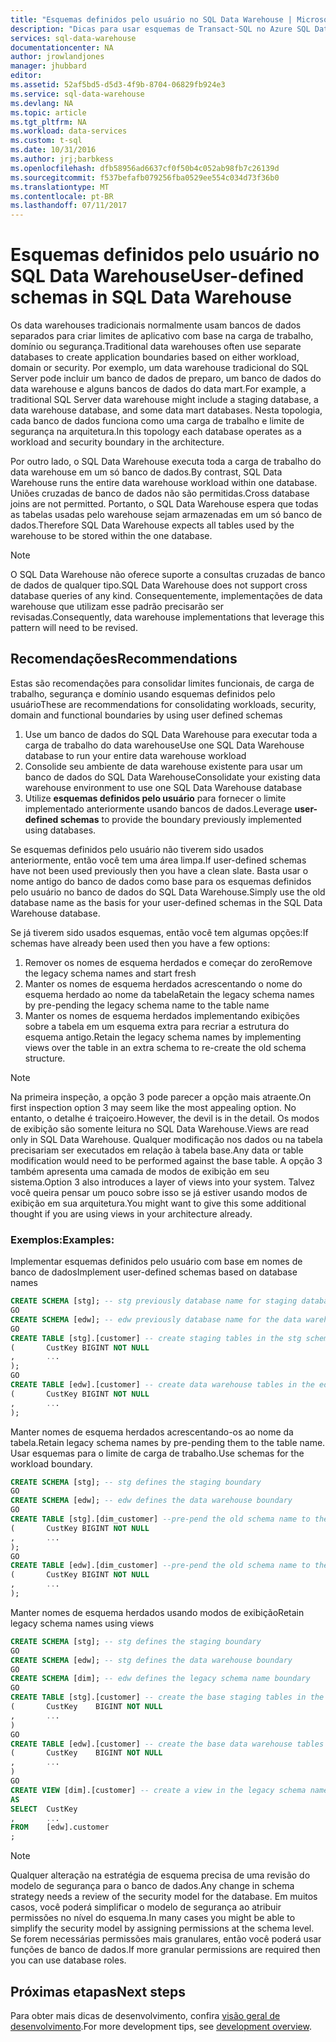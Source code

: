 ```yaml
---
title: "Esquemas definidos pelo usuário no SQL Data Warehouse | Microsoft Docs"
description: "Dicas para usar esquemas de Transact-SQL no Azure SQL Data Warehouse para desenvolvimento de soluções."
services: sql-data-warehouse
documentationcenter: NA
author: jrowlandjones
manager: jhubbard
editor: 
ms.assetid: 52af5bd5-d5d3-4f9b-8704-06829fb924e3
ms.service: sql-data-warehouse
ms.devlang: NA
ms.topic: article
ms.tgt_pltfrm: NA
ms.workload: data-services
ms.custom: t-sql
ms.date: 10/31/2016
ms.author: jrj;barbkess
ms.openlocfilehash: dfb58956ad6637cf0f50b4c052ab98fb7c26139d
ms.sourcegitcommit: f537befafb079256fba0529ee554c034d73f36b0
ms.translationtype: MT
ms.contentlocale: pt-BR
ms.lasthandoff: 07/11/2017
---
```

# <a name="user-defined-schemas-in-sql-data-warehouse"></a><span data-ttu-id="48012-103">Esquemas definidos pelo usuário no SQL Data Warehouse</span><span class="sxs-lookup"><span data-stu-id="48012-103">User-defined schemas in SQL Data Warehouse</span></span>
<span data-ttu-id="48012-104">Os data warehouses tradicionais normalmente usam bancos de dados separados para criar limites de aplicativo com base na carga de trabalho, domínio ou segurança.</span><span class="sxs-lookup"><span data-stu-id="48012-104">Traditional data warehouses often use separate databases to create application boundaries based on either workload, domain or security.</span></span> <span data-ttu-id="48012-105">Por exemplo, um data warehouse tradicional do SQL Server pode incluir um banco de dados de preparo, um banco de dados do data warehouse e alguns bancos de dados do data mart.</span><span class="sxs-lookup"><span data-stu-id="48012-105">For example, a traditional SQL Server data warehouse might include a staging database, a data warehouse database, and some data mart databases.</span></span> <span data-ttu-id="48012-106">Nesta topologia, cada banco de dados funciona como uma carga de trabalho e limite de segurança na arquitetura.</span><span class="sxs-lookup"><span data-stu-id="48012-106">In this topology each database operates as a workload and security boundary in the architecture.</span></span>

<span data-ttu-id="48012-107">Por outro lado, o SQL Data Warehouse executa toda a carga de trabalho do data warehouse em um só banco de dados.</span><span class="sxs-lookup"><span data-stu-id="48012-107">By contrast, SQL Data Warehouse runs the entire data warehouse workload within one database.</span></span> <span data-ttu-id="48012-108">Uniões cruzadas de banco de dados não são permitidas.</span><span class="sxs-lookup"><span data-stu-id="48012-108">Cross database joins are not permitted.</span></span> <span data-ttu-id="48012-109">Portanto, o SQL Data Warehouse espera que todas as tabelas usadas pelo warehouse sejam armazenadas em um só banco de dados.</span><span class="sxs-lookup"><span data-stu-id="48012-109">Therefore SQL Data Warehouse expects all tables used by the warehouse to be stored within the one database.</span></span>

> [!NOTE]
> <span data-ttu-id="48012-110">O SQL Data Warehouse não oferece suporte a consultas cruzadas de banco de dados de qualquer tipo.</span><span class="sxs-lookup"><span data-stu-id="48012-110">SQL Data Warehouse does not support cross database queries of any kind.</span></span> <span data-ttu-id="48012-111">Consequentemente, implementações de data warehouse que utilizam esse padrão precisarão ser revisadas.</span><span class="sxs-lookup"><span data-stu-id="48012-111">Consequently, data warehouse implementations that leverage this pattern will need to be revised.</span></span>
> 
> 

## <a name="recommendations"></a><span data-ttu-id="48012-112">Recomendações</span><span class="sxs-lookup"><span data-stu-id="48012-112">Recommendations</span></span>
<span data-ttu-id="48012-113">Estas são recomendações para consolidar limites funcionais, de carga de trabalho, segurança e domínio usando esquemas definidos pelo usuário</span><span class="sxs-lookup"><span data-stu-id="48012-113">These are recommendations for consolidating workloads, security, domain and functional boundaries by using user defined schemas</span></span>

1. <span data-ttu-id="48012-114">Use um banco de dados do SQL Data Warehouse para executar toda a carga de trabalho do data warehouse</span><span class="sxs-lookup"><span data-stu-id="48012-114">Use one SQL Data Warehouse database to run your entire data warehouse workload</span></span>
2. <span data-ttu-id="48012-115">Consolide seu ambiente de data warehouse existente para usar um banco de dados do SQL Data Warehouse</span><span class="sxs-lookup"><span data-stu-id="48012-115">Consolidate your existing data warehouse environment to use one SQL Data Warehouse database</span></span>
3. <span data-ttu-id="48012-116">Utilize **esquemas definidos pelo usuário** para fornecer o limite implementado anteriormente usando bancos de dados.</span><span class="sxs-lookup"><span data-stu-id="48012-116">Leverage **user-defined schemas** to provide the boundary previously implemented using databases.</span></span>

<span data-ttu-id="48012-117">Se esquemas definidos pelo usuário não tiverem sido usados anteriormente, então você tem uma área limpa.</span><span class="sxs-lookup"><span data-stu-id="48012-117">If user-defined schemas have not been used previously then you have a clean slate.</span></span> <span data-ttu-id="48012-118">Basta usar o nome antigo do banco de dados como base para os esquemas definidos pelo usuário no banco de dados do SQL Data Warehouse.</span><span class="sxs-lookup"><span data-stu-id="48012-118">Simply use the old database name as the basis for your user-defined schemas in the SQL Data Warehouse database.</span></span>

<span data-ttu-id="48012-119">Se já tiverem sido usados esquemas, então você tem algumas opções:</span><span class="sxs-lookup"><span data-stu-id="48012-119">If schemas have already been used then you have a few options:</span></span>

1. <span data-ttu-id="48012-120">Remover os nomes de esquema herdados e começar do zero</span><span class="sxs-lookup"><span data-stu-id="48012-120">Remove the legacy schema names and start fresh</span></span>
2. <span data-ttu-id="48012-121">Manter os nomes de esquema herdados acrescentando o nome do esquema herdado ao nome da tabela</span><span class="sxs-lookup"><span data-stu-id="48012-121">Retain the legacy schema names by pre-pending the legacy schema name to the table name</span></span>
3. <span data-ttu-id="48012-122">Manter os nomes de esquema herdados implementando exibições sobre a tabela em um esquema extra para recriar a estrutura do esquema antigo.</span><span class="sxs-lookup"><span data-stu-id="48012-122">Retain the legacy schema names by implementing views over the table in an extra schema to re-create the old schema structure.</span></span>

> [!NOTE]
> <span data-ttu-id="48012-123">Na primeira inspeção, a opção 3 pode parecer a opção mais atraente.</span><span class="sxs-lookup"><span data-stu-id="48012-123">On first inspection option 3 may seem like the most appealing option.</span></span> <span data-ttu-id="48012-124">No entanto, o detalhe é traiçoeiro.</span><span class="sxs-lookup"><span data-stu-id="48012-124">However, the devil is in the detail.</span></span> <span data-ttu-id="48012-125">Os modos de exibição são somente leitura no SQL Data Warehouse.</span><span class="sxs-lookup"><span data-stu-id="48012-125">Views are read only in SQL Data Warehouse.</span></span> <span data-ttu-id="48012-126">Qualquer modificação nos dados ou na tabela precisariam ser executados em relação à tabela base.</span><span class="sxs-lookup"><span data-stu-id="48012-126">Any data or table modification would need to be performed against the base table.</span></span> <span data-ttu-id="48012-127">A opção 3 também apresenta uma camada de modos de exibição em seu sistema.</span><span class="sxs-lookup"><span data-stu-id="48012-127">Option 3 also introduces a layer of views into your system.</span></span> <span data-ttu-id="48012-128">Talvez você queira pensar um pouco sobre isso se já estiver usando modos de exibição em sua arquitetura.</span><span class="sxs-lookup"><span data-stu-id="48012-128">You might want to give this some additional thought if you are using views in your architecture already.</span></span>
> 
> 

### <a name="examples"></a><span data-ttu-id="48012-129">Exemplos:</span><span class="sxs-lookup"><span data-stu-id="48012-129">Examples:</span></span>
<span data-ttu-id="48012-130">Implementar esquemas definidos pelo usuário com base em nomes de banco de dados</span><span class="sxs-lookup"><span data-stu-id="48012-130">Implement user-defined schemas based on database names</span></span>

```sql
CREATE SCHEMA [stg]; -- stg previously database name for staging database
GO
CREATE SCHEMA [edw]; -- edw previously database name for the data warehouse
GO
CREATE TABLE [stg].[customer] -- create staging tables in the stg schema
(       CustKey BIGINT NOT NULL
,       ...
);
GO
CREATE TABLE [edw].[customer] -- create data warehouse tables in the edw schema
(       CustKey BIGINT NOT NULL
,       ...
);
```

<span data-ttu-id="48012-131">Manter nomes de esquema herdados acrescentando-os ao nome da tabela.</span><span class="sxs-lookup"><span data-stu-id="48012-131">Retain legacy schema names by pre-pending them to the table name.</span></span> <span data-ttu-id="48012-132">Usar esquemas para o limite de carga de trabalho.</span><span class="sxs-lookup"><span data-stu-id="48012-132">Use schemas for the workload boundary.</span></span>

```sql
CREATE SCHEMA [stg]; -- stg defines the staging boundary
GO
CREATE SCHEMA [edw]; -- edw defines the data warehouse boundary
GO
CREATE TABLE [stg].[dim_customer] --pre-pend the old schema name to the table and create in the staging boundary
(       CustKey BIGINT NOT NULL
,       ...
);
GO
CREATE TABLE [edw].[dim_customer] --pre-pend the old schema name to the table and create in the data warehouse boundary
(       CustKey BIGINT NOT NULL
,       ...
);
```

<span data-ttu-id="48012-133">Manter nomes de esquema herdados usando modos de exibição</span><span class="sxs-lookup"><span data-stu-id="48012-133">Retain legacy schema names using views</span></span>

```sql
CREATE SCHEMA [stg]; -- stg defines the staging boundary
GO
CREATE SCHEMA [edw]; -- stg defines the data warehouse boundary
GO
CREATE SCHEMA [dim]; -- edw defines the legacy schema name boundary
GO
CREATE TABLE [stg].[customer] -- create the base staging tables in the staging boundary
(       CustKey    BIGINT NOT NULL
,       ...
)
GO
CREATE TABLE [edw].[customer] -- create the base data warehouse tables in the data warehouse boundary
(       CustKey    BIGINT NOT NULL
,       ...
)
GO
CREATE VIEW [dim].[customer] -- create a view in the legacy schema name boundary for presentation consistency purposes only
AS
SELECT  CustKey
,       ...
FROM    [edw].customer
;
```

> [!NOTE]
> <span data-ttu-id="48012-134">Qualquer alteração na estratégia de esquema precisa de uma revisão do modelo de segurança para o banco de dados.</span><span class="sxs-lookup"><span data-stu-id="48012-134">Any change in schema strategy needs a review of the security model for the database.</span></span> <span data-ttu-id="48012-135">Em muitos casos, você poderá simplificar o modelo de segurança ao atribuir permissões no nível do esquema.</span><span class="sxs-lookup"><span data-stu-id="48012-135">In many cases you might be able to simplify the security model by assigning permissions at the schema level.</span></span> <span data-ttu-id="48012-136">Se forem necessárias permissões mais granulares, então você poderá usar funções de banco de dados.</span><span class="sxs-lookup"><span data-stu-id="48012-136">If more granular permissions are required then you can use database roles.</span></span>
> 
> 

## <a name="next-steps"></a><span data-ttu-id="48012-137">Próximas etapas</span><span class="sxs-lookup"><span data-stu-id="48012-137">Next steps</span></span>
<span data-ttu-id="48012-138">Para obter mais dicas de desenvolvimento, confira [visão geral de desenvolvimento][development overview].</span><span class="sxs-lookup"><span data-stu-id="48012-138">For more development tips, see [development overview][development overview].</span></span>

<!--Image references-->

<!--Article references-->
[development overview]: sql-data-warehouse-overview-develop.md

<!--MSDN references-->

<!--Other Web references-->
